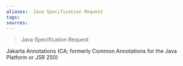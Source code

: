 ```yaml
---
aliases:  Java Specification Request
tags: 
sources: 
---
```

>  Java Specification Request

Jakarta Annotations (CA; formerly Common Annotations for the Java Platform or JSR 250)

